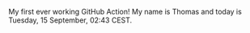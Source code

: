 My first ever working GitHub Action!
My name is Thomas and today is Tuesday, 15 September, 02:43 CEST. 
